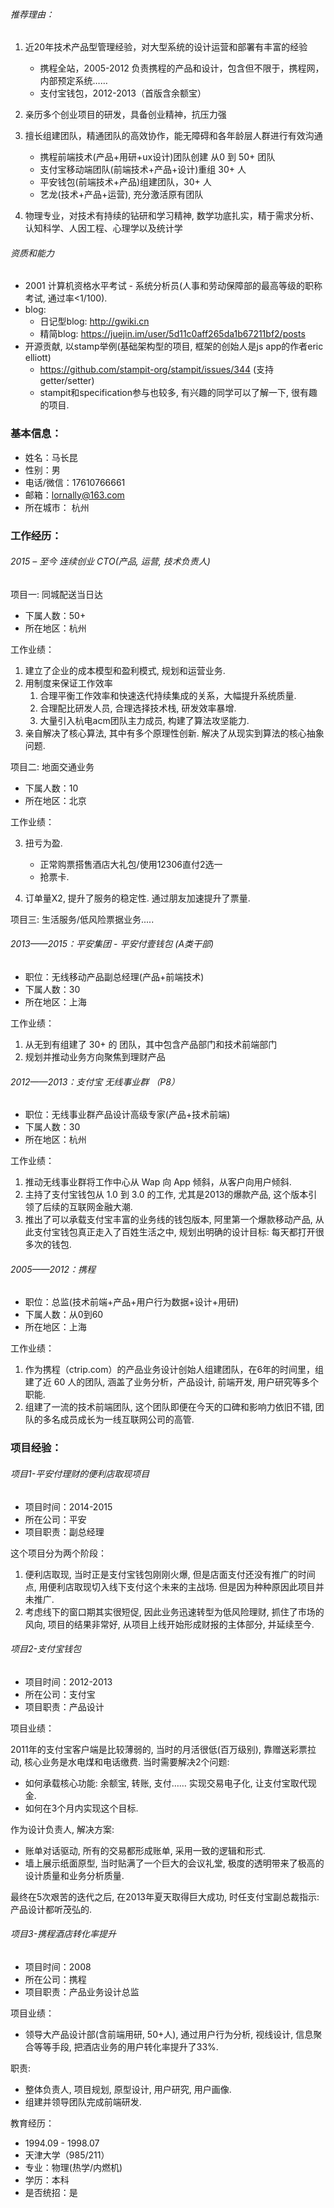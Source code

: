###### 推荐理由：

1. 近20年技术产品型管理经验，对大型系统的设计运营和部署有丰富的经验

     - 携程全站，2005-2012 负责携程的产品和设计，包含但不限于，携程网，内部预定系统……
     - 支付宝钱包，2012-2013（首版含余额宝）

2. 亲历多个创业项目的研发，具备创业精神，抗压力强

3. 擅长组建团队，精通团队的高效协作，能无障碍和各年龄层人群进行有效沟通

     - 携程前端技术(产品+用研+ux设计)团队创建 从0 到 50+ 团队
     - 支付宝移动端团队(前端技术+产品+设计)重组 30+ 人
     - 平安钱包(前端技术+产品)组建团队，30+ 人
     - 艺龙(技术+产品+运营), 充分激活原有团队

4. 物理专业，对技术有持续的钻研和学习精神, 数学功底扎实，精于需求分析、认知科学、人因工程、心理学以及统计学




###### 资质和能力

- 2001 计算机资格水平考试 - 系统分析员(人事和劳动保障部的最高等级的职称考试, 通过率<1/100).
- blog: 
  - 日记型blog: http://gwiki.cn
  - 精简blog: https://juejin.im/user/5d11c0aff265da1b67211bf2/posts
- 开源贡献, 以stamp举例(基础架构型的项目, 框架的创始人是js app的作者eric elliott)
  - https://github.com/stampit-org/stampit/issues/344 (支持getter/setter)
  - stampit和specification参与也较多, 有兴趣的同学可以了解一下, 很有趣的项目.

### 基本信息：

- 姓名：马长昆
- 性别：男
- 电话/微信：17610766661
- 邮箱：lornally@163.com
- 所在城市： 杭州

### 工作经历：

###### 2015 – 至今 连续创业  CTO(产品, 运营, 技术负责人)

项目一: 同城配送当日达

- 下属人数：50+
- 所在地区：杭州


工作业绩： 

1. 建立了企业的成本模型和盈利模式,  规划和运营业务.
2. 用制度来保证工作效率
     1. 合理平衡工作效率和快速迭代持续集成的关系，大幅提升系统质量.
     2. 合理配比研发人员, 合理选择技术栈, 研发效率暴增.
     3. 大量引入杭电acm团队主力成员, 构建了算法攻坚能力.
3. 亲自解决了核心算法, 其中有多个原理性创新. 解决了从现实到算法的核心抽象问题.

项目二: 地面交通业务

- 下属人数：10
- 所在地区：北京

工作业绩：

3. 扭亏为盈.

     - 正常购票搭售酒店大礼包/使用12306直付2选一
     - 抢票卡.
4. 订单量X2, 提升了服务的稳定性. 通过朋友加速提升了票量.

项目三: 生活服务/低风险票据业务.....

###### 2013——2015：平安集团 - 平安付壹钱包 (A类干部)

- 职位：无线移动产品副总经理(产品+前端技术)
- 下属人数：30
- 所在地区：上海


工作业绩：

1. 从无到有组建了 30+ 的 团队，其中包含产品部门和技术前端部门
4. 规划并推动业务方向聚焦到理财产品

###### 2012——2013：支付宝 无线事业群 （P8）

- 职位：无线事业群产品设计高级专家(产品+技术前端)
- 下属人数：30
- 所在地区：杭州


工作业绩：

1. 推动无线事业群将工作中心从 Wap 向 App 倾斜，从客户向用户倾斜.
2. 主持了支付宝钱包从 1.0 到 3.0 的工作, 尤其是2013的爆款产品, 这个版本引领了后续的互联网金融大潮.
3. 推出了可以承载支付宝丰富的业务线的钱包版本, 阿里第一个爆款移动产品, 从此支付宝钱包真正走入了百姓生活之中, 规划出明确的设计目标: 每天都打开很多次的钱包.

 

###### 2005——2012：携程

- 职位：总监(技术前端+产品+用户行为数据+设计+用研)
- 下属人数：从0到60
- 所在地区：上海


工作业绩：

1. 作为携程（ctrip.com）的产品业务设计创始人组建团队，在6年的时间里，组建了近 60 人的团队, 涵盖了业务分析，产品设计, 前端开发, 用户研究等多个职能.
3. 组建了一流的技术前端团队, 这个团队即便在今天的口碑和影响力依旧不错, 团队的多名成员成长为一线互联网公司的高管.

  

### 项目经验：

###### 项目1-平安付理财的便利店取现项目

- 项目时间：2014-2015
- 所在公司：平安
- 项目职责：副总经理


这个项目分为两个阶段：

1. 便利店取现, 当时正是支付宝钱包刚刚火爆, 但是店面支付还没有推广的时间点, 用便利店取现切入线下支付这个未来的主战场. 但是因为种种原因此项目并未推广. 
2. 考虑线下的窗口期其实很短促, 因此业务迅速转型为低风险理财, 抓住了市场的风向, 项目的结果非常好, 从项目上线开始形成财报的主体部分, 并延续至今.



###### 项目2-支付宝钱包

- 项目时间：2012-2013
- 所在公司：支付宝
- 项目职责：产品设计


项目业绩：

2011年的支付宝客户端是比较薄弱的, 当时的月活很低(百万级别), 靠赠送彩票拉动, 核心业务是水电煤和电话缴费. 当时需要解决2个问题:

- 如何承载核心功能: 余额宝, 转账, 支付…… 实现交易电子化, 让支付宝取代现金.
- 如何在3个月内实现这个目标.

作为设计负责人, 解决方案:
- 账单对话驱动, 所有的交易都形成账单, 采用一致的逻辑和形式.
- 墙上展示纸面原型, 当时贴满了一个巨大的会议礼堂, 极度的透明带来了极高的设计质量和业务分析质量. 

最终在5次艰苦的迭代之后, 在2013年夏天取得巨大成功, 时任支付宝副总裁指示: 产品设计都听茂弘的.



###### 项目3-携程酒店转化率提升

- 项目时间：2008
- 所在公司：携程
- 项目职责：产品业务设计总监


项目业绩：

- 领导大产品设计部(含前端用研, 50+人),  通过用户行为分析, 视线设计, 信息聚合等等手段, 把酒店业务的用户转化率提升了33%.

职责:

- 整体负责人, 项目规划, 原型设计,  用户研究, 用户画像. 
- 组建并领导团队完成前端研发.

 

教育经历：

- 1994.09 - 1998.07   
- 天津大学（985/211）
- 专业：物理(热学/内燃机)   
- 学历：本科   
- 是否统招：是

 

